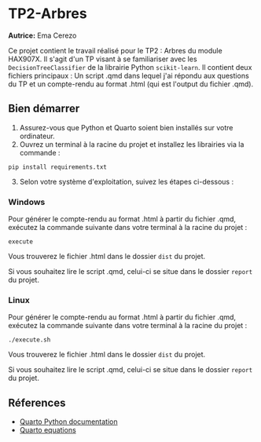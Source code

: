 # TP2-Arbres

**Autrice:** Ema Cerezo

Ce projet contient le travail réalisé pour le TP2 : Arbres du module HAX907X. Il s'agit d'un TP visant à se familiariser avec les `DecisionTreeClassifier` de la librairie Python `scikit-learn`. Il contient deux fichiers principaux : Un script .qmd dans lequel j'ai répondu aux questions du TP et un compte-rendu au format .html (qui est l'output du fichier .qmd).

## Bien démarrer

1. Assurez-vous que Python et Quarto soient bien installés sur votre ordinateur.
2. Ouvrez un terminal à la racine du projet et installez les librairies via la commande :

```
pip install requirements.txt
```
   
3. Selon votre système d'exploitation, suivez les étapes ci-dessous :

### Windows

Pour générer le compte-rendu au format .html à partir du fichier .qmd, exécutez la commande suivante dans votre terminal à la racine du projet :

```
execute
```

Vous trouverez le fichier .html dans le dossier `dist` du projet. 

Si vous souhaitez lire le script .qmd, celui-ci se situe dans le dossier `report` du projet.

### Linux 

Pour générer le compte-rendu au format .html à partir du fichier .qmd, exécutez la commande suivante dans votre terminal à la racine du projet :

```
./execute.sh
```

Vous trouverez le fichier .html dans le dossier `dist` du projet. 

Si vous souhaitez lire le script .qmd, celui-ci se situe dans le dossier `report` du projet.


## Réferences

 * [Quarto Python documentation](https://quarto.org/docs/computations/python.html)
 * [Quarto equations](https://quarto.org/docs/visual-editor/technical.html#equations)

